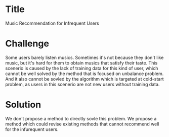 # Title
Music Recommendation for Infrequent Users

# Challenge
Some users barely listen musics. Sometimes it's not because they don't like music, but it's hard for them to obtain musics that satisfy their taste. This scenerio is caused by the lack of training data for this kind of user, which cannot be well solved by the method that is focused on unbalance problem. And it also cannot be sovled by the algorithm which is targeted at cold-start problem, as users in this scenerio are not new users without training data.

# Solution
We don't propose a method to directly sovle this problem. We propose a method which could revise existing methods that cannot recommend well for the infurequent users. 

